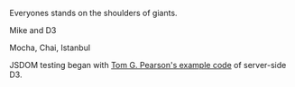 

Everyones stands on the shoulders
of giants.


Mike and D3

Mocha, Chai, Istanbul

JSDOM testing began with
[Tom G. Pearson's example code](https://bl.ocks.org/tomgp/c99a699587b5c5465228) of
server-side D3.
